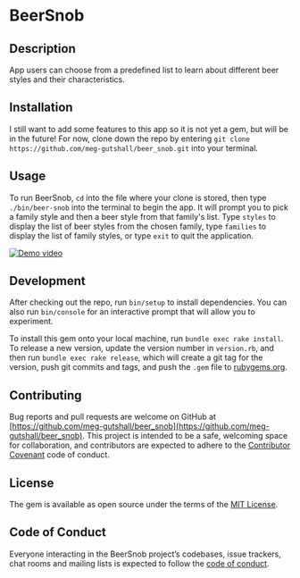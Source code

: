 # BeerSnob

## Description

App users can choose from a predefined list to learn about different beer styles and their characteristics.

## Installation

I still want to add some features to this app so it is not yet a gem, but will be in the future! For now, clone down the repo by entering `git clone https://github.com/meg-gutshall/beer_snob.git` into your terminal.

## Usage

To run BeerSnob, `cd` into the file where your clone is stored, then type `./bin/beer-snob` into the terminal to begin the app. It will prompt you to pick a family style and then a beer style from that family's list. Type `styles` to display the list of beer styles from the chosen family, type `families` to display the list of family styles, or type `exit` to quit the application.

[![Demo video](http://img.youtube.com/vi/m-sAVQi9MQo/0.jpg)](http://www.youtube.com/watch?v=m-sAVQi9MQo)

## Development

After checking out the repo, run `bin/setup` to install dependencies. You can also run `bin/console` for an interactive prompt that will allow you to experiment.

To install this gem onto your local machine, run `bundle exec rake install`. To release a new version, update the version number in `version.rb`, and then run `bundle exec rake release`, which will create a git tag for the version, push git commits and tags, and push the `.gem` file to [rubygems.org](https://rubygems.org).

## Contributing

Bug reports and pull requests are welcome on GitHub at [https://github.com/meg-gutshall/beer_snob](https://github.com/meg-gutshall/beer_snob). This project is intended to be a safe, welcoming space for collaboration, and contributors are expected to adhere to the [Contributor Covenant](http://contributor-covenant.org) code of conduct.

## License

The gem is available as open source under the terms of the [MIT License](https://opensource.org/licenses/MIT).

## Code of Conduct

Everyone interacting in the BeerSnob project’s codebases, issue trackers, chat rooms and mailing lists is expected to follow the [code of conduct](https://github.com/meg-gutshall/beer_snob/blob/master/CODE_OF_CONDUCT.md).
